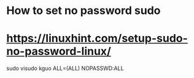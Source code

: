 # How to set no password sudo 
# https://linuxhint.com/setup-sudo-no-password-linux/
sudo visudo
kguo ALL=(ALL) NOPASSWD:ALL